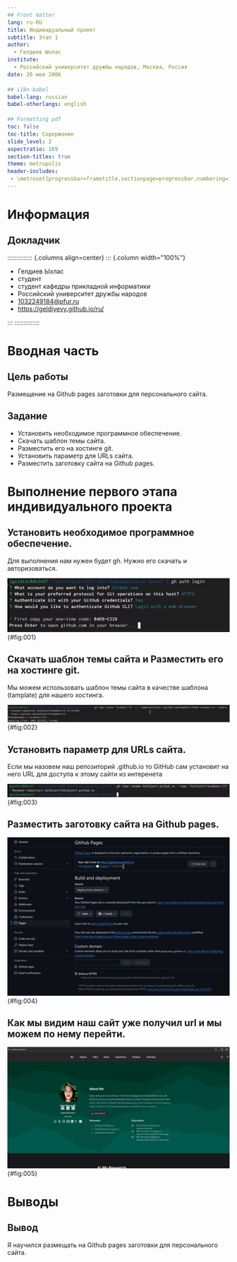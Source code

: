 ```yaml
---
## Front matter
lang: ru-RU
title: Индивидуальный проект
subtitle: Этап 1
author:
  - Гелдиев Ыхлас
institute:
  - Российский университет дружбы народов, Москва, Россия
date: 26 мая 2006

## i18n babel
babel-lang: russian
babel-otherlangs: english

## Formatting pdf
toc: false
toc-title: Содержание
slide_level: 2
aspectratio: 169
section-titles: true
theme: metropolis
header-includes:
 - \metroset{progressbar=frametitle,sectionpage=progressbar,numbering=fraction}
---
```


# Информация

## Докладчик

:::::::::::::: {.columns align=center}
::: {.column width="100%"}

  * Гелдиев Ыхлас
  * студент
  * студент кафедры прикладной информатики
  * Российский университет дружбы народов
  * [1032249184@pfur.ru](mailto:1032249184@pfur.ru)
  * <https://geldiyevy.github.io/ru/>

:::
::::::::::::::

# Вводная часть

## Цель работы

Размещение на Github pages заготовки для персонального сайта.

## Задание

- Установить необходимое программное обеспечение.
- Скачать шаблон темы сайта.
- Разместить его на хостинге git.
- Установить параметр для URLs сайта.
- Разместить заготовку сайта на Github pages.

# Выполнение первого этапа индивидуального проекта

## Установить необходимое программное обеспечение.

Для выполнения нам нужен будет gh. Нужно его скачать и авторизоваться.

![*gh auth*](image/gh-auth.png){#fig:001}

## Скачать шаблон темы сайта и Разместить его на хостинге git.

Мы можем использовать шаблон темы сайта в качестве шаблона (tamplate) для нашего хостинга.

![*gh repo create*](image/gh_repo_create.png){#fig:002}

## Установить параметр для URLs сайта.

Если мы назовем наш репозиторий <username>.github.io то GitHub сам установит на него URL для доступа к этому сайти из интеренета

![*gh repo rename*](image/gh_repo_rename.png){#fig:003}

## Разместить заготовку сайта на Github pages.

![Зайдем на Githun pages](image/github_pages.png){#fig:004}

## Как мы видим наш сайт уже получил url и мы можем по нему перейти.

![Наш сайт](image/site_visit.png){#fig:005}

# Выводы

## Вывод

Я научился размещать на Github pages заготовки для персонального сайта.

